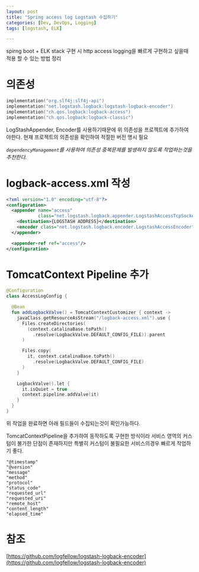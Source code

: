 ```yaml
---
layout: post
title: "Spring access log Logstash 수집하기"
categories: [Dev, DevOps, Logging]
tags: [logstash, ELK]

---
```


spirng boot + ELK stack 구현 시 http access logging을 빠르게 구현하고 싶을때 적용 할 수 있는 방법 정리

# 의존성

```kotlin
implementation("org.slf4j:slf4j-api")
implementation("net.logstash.logback:logstash-logback-encoder")
implementation("ch.qos.logback:logback-access")
implementation("ch.qos.logback:logback-classic")
```

LogStashAppender, Encoder를 사용하기때문에 위 의존성을 프로젝트에 추가하여야한다. 현재 프로젝트의 의존성을 확인하여 적절한 버전 명시 필요

*`dependencyManagement`를 사용하여 의존성 중복문제를 발생하지 않도록 작업하는것을 추천한다.*

# logback-access.xml 작성

```xml
<?xml version="1.0" encoding="utf-8"?>
<configuration>
  <appender name="access"
            class="net.logstash.logback.appender.LogstashAccessTcpSocketAppender">
    <destination>{LOGSTASH ADDRESS}</destination>
    <encoder class="net.logstash.logback.encoder.LogstashAccessEncoder"/>
  </appender>

  <appender-ref ref="access"/>
</configuration>
```

# TomcatContext Pipeline 추가

```kotlin
@Configuration
class AccessLogConfig {

  @Bean
  fun addLogbackValve() = TomcatContextCustomizer { context ->
    javaClass.getResourceAsStream("/logback-access.xml").use {
      Files.createDirectories(
        (context.catalinaBase.toPath()
          .resolve(LogbackValve.DEFAULT_CONFIG_FILE)).parent
      )

      Files.copy(
        it, context.catalinaBase.toPath()
          .resolve(LogbackValve.DEFAULT_CONFIG_FILE)
      )
    }

    LogbackValve().let {
      it.isQuiet = true
      context.pipeline.addValve(it)
    }
  }
}
```

위 작업을 완료하면 아래 필드들이 수집되는것이 확인가능하다.

TomcatContextPipeline을 추가하여 동작하도록 구현한 방식이라 서비스 영역의 커스텀이 불가한 단점이 존재하지만 특별히 커스텀이 불필요한 서비스의경우 빠르게 작업하기 좋다.

```
"@timestamp"
"@version"
"message"
"method"
"protocol"
"status_code"
"requested_url"
"requested_uri"
"remote_host"
"content_length"
"elapsed_time"
```

# 참조

[https://github.com/logfellow/logstash-logback-encoder](https://github.com/logfellow/logstash-logback-encoder)
